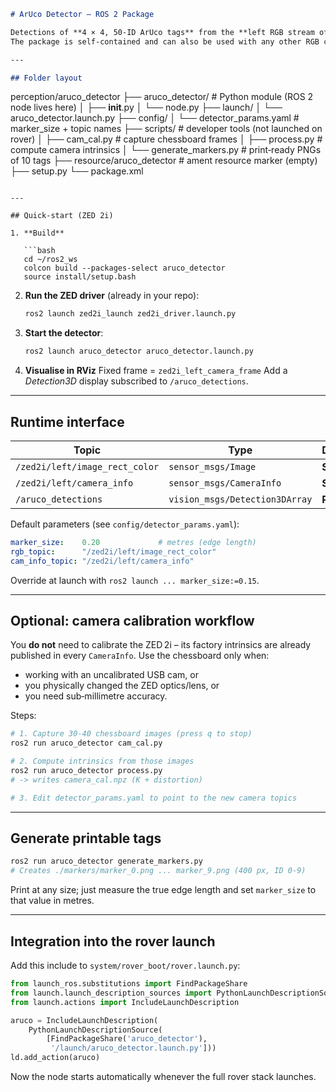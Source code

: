 ```markdown
# ArUco Detector – ROS 2 Package

Detections of **4 × 4, 50‑ID ArUco tags** from the **left RGB stream of a ZED 2i** and publication of **3‑D tag poses** as `vision_msgs/Detection3DArray`.  
The package is self‑contained and can also be used with any other RGB camera after you supply its calibration.

---

## Folder layout

```

perception/aruco\_detector
├── aruco\_detector/            # Python module (ROS 2 node lives here)
│   ├── **init**.py
│   └── node.py
├── launch/
│   └── aruco\_detector.launch.py
├── config/
│   └── detector\_params.yaml   # marker\_size + topic names
├── scripts/                   # developer tools (not launched on rover)
│   ├── cam\_cal.py             # capture chessboard frames
│   ├── process.py             # compute camera intrinsics
│   └── generate\_markers.py    # print‑ready PNGs of 10 tags
├── resource/aruco\_detector    # ament resource marker (empty)
├── setup.py
└── package.xml

````

---

## Quick‑start (ZED 2i)

1. **Build**

   ```bash
   cd ~/ros2_ws
   colcon build --packages-select aruco_detector
   source install/setup.bash
````

2. **Run the ZED driver** (already in your repo):

   ```bash
   ros2 launch zed2i_launch zed2i_driver.launch.py
   ```

3. **Start the detector**:

   ```bash
   ros2 launch aruco_detector aruco_detector.launch.py
   ```

4. **Visualise in RViz**
   Fixed frame = `zed2i_left_camera_frame`
   Add a *Detection3D* display subscribed to `/aruco_detections`.

---

## Runtime interface

| Topic                          | Type                           | Direction |
| ------------------------------ | ------------------------------ | --------- |
| `/zed2i/left/image_rect_color` | `sensor_msgs/Image`            | **Sub**   |
| `/zed2i/left/camera_info`      | `sensor_msgs/CameraInfo`       | **Sub**   |
| `/aruco_detections`            | `vision_msgs/Detection3DArray` | **Pub**   |

Default parameters (see `config/detector_params.yaml`):

```yaml
marker_size:    0.20             # metres (edge length)
rgb_topic:      "/zed2i/left/image_rect_color"
cam_info_topic: "/zed2i/left/camera_info"
```

Override at launch with `ros2 launch ... marker_size:=0.15`.

---

## Optional: camera calibration workflow

You **do not** need to calibrate the ZED 2i – its factory intrinsics are already published in every `CameraInfo`.
Use the chessboard only when:

* working with an uncalibrated USB cam, or
* you physically changed the ZED optics/lens, or
* you need sub‑millimetre accuracy.

Steps:

```bash
# 1. Capture 30‑40 chessboard images (press q to stop)
ros2 run aruco_detector cam_cal.py

# 2. Compute intrinsics from those images
ros2 run aruco_detector process.py
# -> writes camera_cal.npz (K + distortion)

# 3. Edit detector_params.yaml to point to the new camera topics
```

---

## Generate printable tags

```bash
ros2 run aruco_detector generate_markers.py
# Creates ./markers/marker_0.png ... marker_9.png (400 px, ID 0‑9)
```

Print at any size; just measure the true edge length and set `marker_size` to that value in metres.

---

## Integration into the rover launch

Add this include to `system/rover_boot/rover.launch.py`:

```python
from launch_ros.substitutions import FindPackageShare
from launch.launch_description_sources import PythonLaunchDescriptionSource
from launch.actions import IncludeLaunchDescription

aruco = IncludeLaunchDescription(
    PythonLaunchDescriptionSource(
        [FindPackageShare('aruco_detector'),
         '/launch/aruco_detector.launch.py']))
ld.add_action(aruco)
```

Now the node starts automatically whenever the full rover stack launches.
